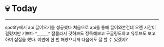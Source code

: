 # 💀 Today
--------------
spotify에서 api 끌어오기를 성공했다 
처음으로 api를 통해 끌어와본건데 오랜 시간이 걸렸지만 기쁘다 ^______^
잘몰라서 깃허브도 정독해보고 구글링도하고 유투브도 보고 하며 삽질을 했다. 
이번에 한 번 해봤으니까 다음에도 잘 할 수 있겠지?  
